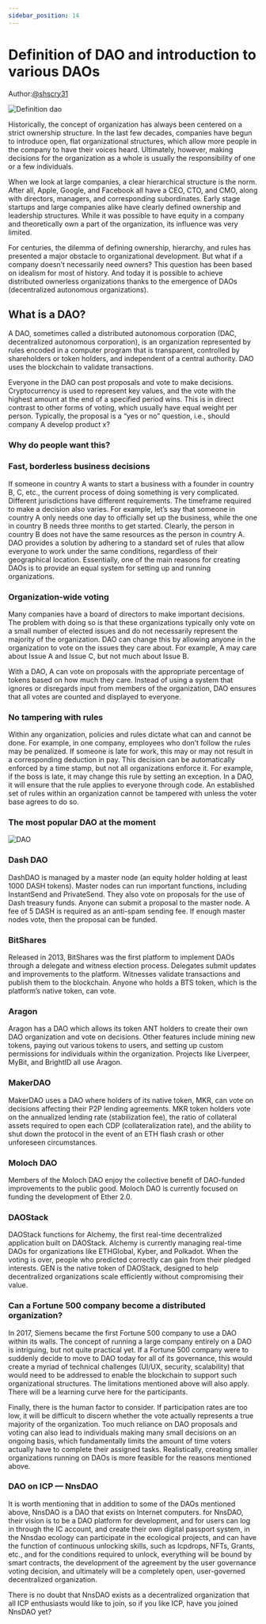 ```yaml
---
sidebar_position: 14
---
```


# Definition of DAO and introduction to various DAOs

Author:[@shscry31](https://medium.com/@shscry31/definition-of-dao-and-introduction-to-various-daos-f83741de41de)

![Definition dao](https://miro.medium.com/max/1400/0*_d1BVlXz0tpe_Ha4)

Historically, the concept of organization has always been centered on a strict ownership structure. In the last few decades, companies have begun to introduce open, flat organizational structures, which allow more people in the company to have their voices heard. Ultimately, however, making decisions for the organization as a whole is usually the responsibility of one or a few individuals.

When we look at large companies, a clear hierarchical structure is the norm. After all, Apple, Google, and Facebook all have a CEO, CTO, and CMO, along with directors, managers, and corresponding subordinates. Early stage startups and large companies alike have clearly defined ownership and leadership structures. While it was possible to have equity in a company and theoretically own a part of the organization, its influence was very limited.

For centuries, the dilemma of defining ownership, hierarchy, and rules has presented a major obstacle to organizational development. But what if a company doesn’t necessarily need owners? This question has been based on idealism for most of history. And today it is possible to achieve distributed ownerless organizations thanks to the emergence of DAOs (decentralized autonomous organizations).

## What is a DAO?

A DAO, sometimes called a distributed autonomous corporation (DAC, decentralized autonomous corporation), is an organization represented by rules encoded in a computer program that is transparent, controlled by shareholders or token holders, and independent of a central authority. DAO uses the blockchain to validate transactions.

Everyone in the DAO can post proposals and vote to make decisions. Cryptocurrency is used to represent key values, and the vote with the highest amount at the end of a specified period wins. This is in direct contrast to other forms of voting, which usually have equal weight per person. Typically, the proposal is a “yes or no” question, i.e., should company A develop product x?

### Why do people want this?

### Fast, borderless business decisions

If someone in country A wants to start a business with a founder in country B, C, etc., the current process of doing something is very complicated. Different jurisdictions have different requirements. The timeframe required to make a decision also varies. For example, let’s say that someone in country A only needs one day to officially set up the business, while the one in country B needs three months to get started. Clearly, the person in country B does not have the same resources as the person in country A.
DAO provides a solution by adhering to a standard set of rules that allow everyone to work under the same conditions, regardless of their geographical location. Essentially, one of the main reasons for creating DAOs is to provide an equal system for setting up and running organizations.

### Organization-wide voting

Many companies have a board of directors to make important decisions. The problem with doing so is that these organizations typically only vote on a small number of elected issues and do not necessarily represent the majority of the organization. DAO can change this by allowing anyone in the organization to vote on the issues they care about. For example, A may care about Issue A and Issue C, but not much about Issue B.

With a DAO, A can vote on proposals with the appropriate percentage of tokens based on how much they care. Instead of using a system that ignores or disregards input from members of the organization, DAO ensures that all votes are counted and displayed to everyone.

### No tampering with rules

Within any organization, policies and rules dictate what can and cannot be done. For example, in one company, employees who don’t follow the rules may be penalized. If someone is late for work, this may or may not result in a corresponding deduction in pay. This decision can be automatically enforced by a time stamp, but not all organizations enforce it.
For example, if the boss is late, it may change this rule by setting an exception. In a DAO, it will ensure that the rule applies to everyone through code. An established set of rules within an organization cannot be tampered with unless the voter base agrees to do so.

### The most popular DAO at the moment

![DAO](https://miro.medium.com/max/1400/0*NqWlalsIHVzsCy6g)

### Dash DAO

DashDAO is managed by a master node (an equity holder holding at least 1000 DASH tokens). Master nodes can run important functions, including InstantSend and PrivateSend. They also vote on proposals for the use of Dash treasury funds. Anyone can submit a proposal to the master node. A fee of 5 DASH is required as an anti-spam sending fee. If enough master nodes vote, then the proposal can be funded.

### BitShares

Released in 2013, BitShares was the first platform to implement DAOs through a delegate and witness election process. Delegates submit updates and improvements to the platform. Witnesses validate transactions and publish them to the blockchain. Anyone who holds a BTS token, which is the platform’s native token, can vote.

### Aragon

Aragon has a DAO which allows its token ANT holders to create their own DAO organization and vote on decisions. Other features include mining new tokens, paying out various tokens to users, and setting up custom permissions for individuals within the organization. Projects like Liverpeer, MyBit, and BrightID all use Aragon.

### MakerDAO

MakerDAO uses a DAO where holders of its native token, MKR, can vote on decisions affecting their P2P lending agreements. MKR token holders vote on the annualized lending rate (stabilization fee), the ratio of collateral assets required to open each CDP (collateralization rate), and the ability to shut down the protocol in the event of an ETH flash crash or other unforeseen circumstances.

### Moloch DAO

Members of the Moloch DAO enjoy the collective benefit of DAO-funded improvements to the public good. Moloch DAO is currently focused on funding the development of Ether 2.0.

### DAOStack

DAOStack functions for Alchemy, the first real-time decentralized application built on DAOStack. Alchemy is currently managing real-time DAOs for organizations like ETHGlobal, Kyber, and Polkadot. When the voting is over, people who predicted correctly can gain from their pledged interests. GEN is the native token of DAOStack, designed to help decentralized organizations scale efficiently without compromising their value.

### Can a Fortune 500 company become a distributed organization?

In 2017, Siemens became the first Fortune 500 company to use a DAO within its walls. The concept of running a large company entirely on a DAO is intriguing, but not quite practical yet. If a Fortune 500 company were to suddenly decide to move to DAO today for all of its governance, this would create a myriad of technical challenges (UI/UX, security, scalability) that would need to be addressed to enable the blockchain to support such organizational structures. The limitations mentioned above will also apply. There will be a learning curve here for the participants.

Finally, there is the human factor to consider. If participation rates are too low, it will be difficult to discern whether the vote actually represents a true majority of the organization. Too much reliance on DAO proposals and voting can also lead to individuals making many small decisions on an ongoing basis, which fundamentally limits the amount of time voters actually have to complete their assigned tasks. Realistically, creating smaller organizations running on DAOs is more feasible for the reasons mentioned above.

### DAO on ICP — NnsDAO

It is worth mentioning that in addition to some of the DAOs mentioned above, NnsDAO is a DAO that exists on Internet computers. for NnsDAO, their vision is to be a DAO platform for development, and for users can log in through the IC account, and create their own digital passport system, in the Nnsdao ecology can participate in the ecological projects, and can have the function of continuous unlocking skills, such as Icpdrops, NFTs, Grants, etc., and for the conditions required to unlock, everything will be bound by smart contracts, the development of the agreement by the user governance voting decision, and ultimately will be a completely open, user-governed decentralized organization.

There is no doubt that NnsDAO exists as a decentralized organization that all ICP enthusiasts would like to join, so if you like ICP, have you joined NnsDAO yet?
